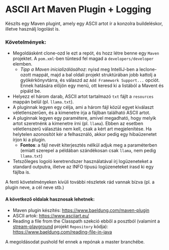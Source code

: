 # ASCII Art Maven Plugin + Logging

Készíts egy Maven plugint, amely egy ASCII artot ír a konzolra buildeléskor, illetve használj logolást is.

### Követelmények:

* Megoldásként clone-ozd le ezt a repót, és hozz létre benne egy `Maven` projektet. A `pom.xml`-ben tüntesd fel magad a `developers/developer` elemben.
  * *Tipp a Maven inicializálásához*: nyisd meg IntelliJ-ben a leclone-ozott mappát, majd a bal oldali projekt struktúrában jobb kattolj a gyökérkönyvtárra, és válaszd az `Add Framework Support...` opciót. Ennek hatására előjön egy menü, ott keresd ki a listából a Mavent és pipáld be.
* Helyezz el három darab, ASCII artot tartalmazó `txt` fájlt a `resources` mappán belül (pl. `llama.txt`).
* A pluginnak legyen egy célja, ami a három fájl közül egyet kiválaszt véletlenszerűen, és a kimenetre írja a fájlban található ASCII artot.
* A pluginnak legyen egy paramétere, amivel megadható, hogy melyik artot szeretnénk a kimenetre írni (pl. `llama`). Ebben az esetben véletlenszerű választás nem kell, csak a kért art megjelenítése. Ha helytelen azonosítót kér a felhasználó, akkor pedig egy hibaüzenetet írjon ki a plugin.
  * **Fontos**: a fájl nevét kiterjesztés nélkül adjuk meg a paraméterben (emiatt szerepel a példában szándékosan csak `llama`, nem pedig `llama.txt`)
* Tetszőleges logoló keretrendszer használatával írj logüzeneteket a standard outputra, illetve az INFO típusú logüzeneteket írasd ki egy fájlba is. 

A fenti követelményeken kívüli további részletek rád vannak bízva (pl. a plugin neve, a cél neve stb.)

#### A következő oldalak hasznosak lehetnek:

* Maven plugin készítés: https://www.baeldung.com/maven-plugin
* ASCII artok: https://www.asciiart.eu/
* Reading a file from the Classpath szekció ebből a posztból (valamint a [stream-playground](https://github.com/jeszy75/stream-playground) projekt `Repository` kódja): https://www.baeldung.com/reading-file-in-java

A megoldásodat pushold fel ennek a repónak a master branchébe.
